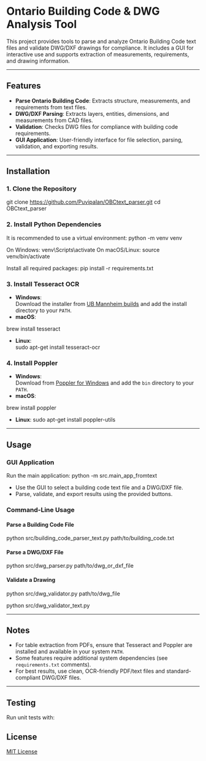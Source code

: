 # Ontario Building Code & DWG Analysis Tool

This project provides tools to parse and analyze Ontario Building Code text files and validate DWG/DXF drawings for compliance. It includes a GUI for interactive use and supports extraction of measurements, requirements, and drawing information.

---

## Features

- **Parse Ontario Building Code**: Extracts structure, measurements, and requirements from text files.
- **DWG/DXF Parsing**: Extracts layers, entities, dimensions, and measurements from CAD files.
- **Validation**: Checks DWG files for compliance with building code requirements.
- **GUI Application**: User-friendly interface for file selection, parsing, validation, and exporting results.

---

## Installation

### 1. Clone the Repository
git clone https://github.com/Puvipalan/OBCtext_parser.git cd OBCtext_parser

### 2. Install Python Dependencies

It is recommended to use a virtual environment:
python -m venv venv

On Windows:
venv\Scripts\activate
On macOS/Linux:
source venv/bin/activate


Install all required packages:
pip install -r requirements.txt

### 3. Install Tesseract OCR

- **Windows**:  
  Download the installer from [UB Mannheim builds](https://github.com/tesseract-ocr/tesseract/wiki#windows) and add the install directory to your `PATH`.
- **macOS**:  

brew install tesseract
- **Linux**:  
sudo apt-get install tesseract-ocr

### 4. Install Poppler

- **Windows**:  
  Download from [Poppler for Windows](http://blog.alivate.com.au/poppler-windows/) and add the `bin` directory to your `PATH`.
- **macOS**:  

brew install poppler

- **Linux**: 
sudo apt-get install poppler-utils

---

## Usage

### GUI Application

Run the main application:
python -m src.main_app_fromtext

- Use the GUI to select a building code text file and a DWG/DXF file.
- Parse, validate, and export results using the provided buttons.

### Command-Line Usage

#### Parse a Building Code File
python src/building_code_parser_text.py path/to/building_code.txt

#### Parse a DWG/DXF File
python src/dwg_parser.py path/to/dwg_or_dxf_file

#### Validate a Drawing
python src/dwg_validator.py path/to/dwg_file

python src/dwg_validator_text.py

---

## Notes

- For table extraction from PDFs, ensure that Tesseract and Poppler are installed and available in your system `PATH`.
- Some features require additional system dependencies (see `requirements.txt` comments).
- For best results, use clean, OCR-friendly PDF/text files and standard-compliant DWG/DXF files.

---

## Testing

Run unit tests with:


## License

[MIT License](LICENSE)

